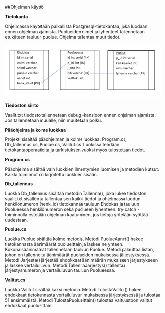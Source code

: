 ##Ohjelman käyttö

**Tietokanta**

Ohjelmassa käytetään paikallista Postgresql-tietokantaa, joka luodaan ennen ohjelman ajamista. Puolueiden nimet ja lyhenteet tallennetaan etukäteen tauluun puolue. 
Ohjelma tallentaa muut tiedot. 

![Otsikkoteksti](db_taulut.jpg "tietokannan taulut")	

**Tiedoston siirto**

Vaalit.txt tiedosto tallennetaan debug -kansioon ennen ohjelman ajamista. Jos tallennetaan muualle, niin muutetaan polku. 

**Pääohjelma ja kolme luokkaa**

Projekti sisältää pääohjelman ja kolme luokkaa: Program.cs, Db_tallennus.cs, Puolue.cs, Valitut.cs. 
Luokissa tehdään tietokantaoperaatioita ja tarkistuksen vuoksi myös tulostetaan tiedot.
 
**Program.cs**

Pääohjelma sisältää vain luokkien ilmentymien luomisen ja metodien kutsut. Kaikki toiminnot on kirjoitettu luokkien sisään.

**Db_tallennus**

Luokka Db_tallennus sisältää metodin Tallenna(), joka lukee tiedoston vaalit.txt sisällön  ja 
tallentaa sen kaikki tiedot ja ohjelmassa luodun henkilönumeron (henk_id) tietokannan tauluun Ehdokas ja 
tauluun Puolueessa henkilönumeron sekä puolueen lyhenteen. 
try-catch -toiminnolla estetään ohjelman kaatuminen, jos tietoja yritetään syöttää uudestaan.
 
**Puolue.cs**

Luokka Puolue sisältää kolme metodia. Metodi PuolueAanet() hakee tietokannasta äänimäärät puolueittain ja laskee ne yhteen. 
Kokonaisäänimäärät tallennetaan tauluun Puolue. Metodi palauttaa listan, johon on tallennettu äänimäärät puolueiden mukaisessa järjestyksessä. 
Metodi Jarjesta() järjestää ehdokkaat äänimäärän mukaiseen järjestykseen ja laskee vertailuluvun. 
Metodi TallennaJarjestys() tallentaa järjestysnumeron ja vertailuluvun tauluun Puolueessa.

**Valitut.cs**

Luokka Valitut sisältää kaksi metodia. Metodi TulostaValitut() hakee ehdokkaat tietokannasta vertailuluvun mukaisessa järjestyksessä ja tulostaa 51 ensimmäistä. 
Metodi TulostaPuolueittain() tulostaa valtuustoon valitut ehdokkaat puolueittain. 
